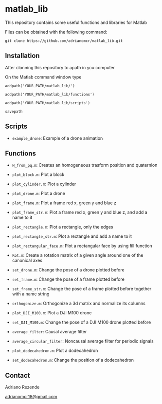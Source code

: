 # matlab_lib
This repository contains some useful functions and libraries for Matlab

Files can be obtained with the following command:

``git clone https://github.com/adrianomcr/matlab_lib.git``



## Installation

After clonning this repository to apath in you computer

On the Matlab command window type

``addpath('YOUR_PATH/matlab_lib/')``

``addpath('YOUR_PATH/matlab_lib/functions')``

``addpath('YOUR_PATH/matlab_lib/scripts')``

``savepath``




## Scripts

- ``example_drone``: Example of a drone animation


## Functions

- ``H_from_pq.m``: Creates an homogeneous trasform position and quaternion

- ``plot_block.m``: Plot a block

- ``plot_cylinder.m``: Plot a cylinder

- ``plot_drone.m``: Plot a drone

- ``plot_frame.m``: Plot a frame red x, green y and blue z

- ``plot_frame_str.m``: Plot a frame red x, green y and blue z, and add a name to it

- ``plot_rectangle.m``: Plot a rectangle, only the edges

- ``plot_rectangle_str.m``: Plot a rectangle and add a name to it

- ``plot_rectangular_face.m``: Plot a rectangular face by using fill function

- ``Rot.m``: Create a rotation matrix of a given angle around one of the canonical axes

- ``set_drone.m``: Change the pose of a drone plotted before

- ``set_frame.m``: Change the pose of a frame plotted before

- ``set_frame_str.m``: Change the pose of a frame plotted before together with a name string

- ``orthogonize.m``: Orthogonize a 3d matrix and normalize its columns

- ``plot_DJI_M100.m``: Plot a DJI M100 drone

- ``set_DJI_M100.m``: Change the pose of a DJI M100 drone plotted before

- ``average_filter``: Causal average filter

- ``average_circular_filter``: Noncausal average filter for periodic signals

- ``plot_dodecahedron.m``: Plot a dodecahedron

- ``set_dodecahedron.m``: Change the position of a dodecahedron





## Contact

Adriano Rezende

adrianomcr18@gmail.com




